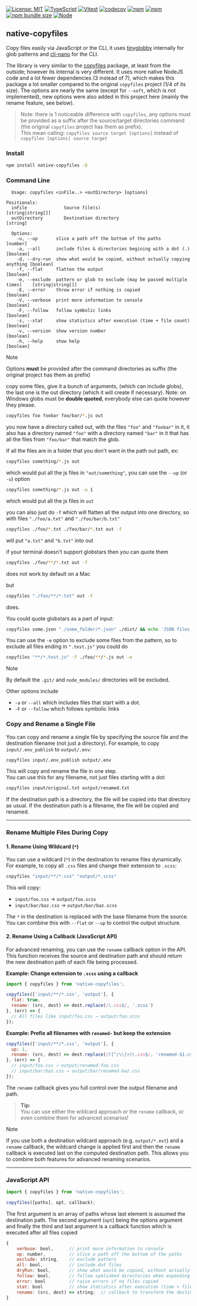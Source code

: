 [![License: MIT](https://img.shields.io/badge/License-MIT-yellow.svg)](https://opensource.org/licenses/MIT)
[![TypeScript](https://img.shields.io/badge/%3C%2F%3E-TypeScript-%230074c1.svg)](http://www.typescriptlang.org/)
[![Vitest](https://img.shields.io/badge/tested%20with-vitest-fcc72b.svg?logo=vitest)](https://vitest.dev/)
[![codecov](https://codecov.io/gh/ghiscoding/native-copyfiles/branch/main/graph/badge.svg)](https://codecov.io/gh/ghiscoding/native-copyfiles)
[![npm](https://img.shields.io/npm/v/native-copyfiles.svg)](https://www.npmjs.com/package/native-copyfiles)
[![npm](https://img.shields.io/npm/dy/native-copyfiles)](https://www.npmjs.com/package/native-copyfiles)
[![npm bundle size](https://deno.bundlejs.com/badge?q=native-copyfiles)](https://bundlejs.com/?q=native-copyfiles)
<a href="https://nodejs.org/en/about/previous-releases"><img src="https://img.shields.io/node/v/native-copyfiles.svg" alt="Node" /></a>

## native-copyfiles

Copy files easily via JavaScript or the CLI, it uses [tinyglobby](https://www.npmjs.com/package/tinyglobby) internally for glob patterns and [cli-nano](https://www.npmjs.com/package/cli-nano) for the CLI.

The library is very similar to the [copyfiles](https://www.npmjs.com/package/copyfiles) package, at least from the outside; however its internal is very different. It uses more native NodeJS code and a lot fewer dependencies (3 instead of 7), which makes this package a lot smaller compared to the original `copyfiles` project (1/4 of its size). The options are nearly the same (except for `--soft`, which is not implemented), new options were also added in this project here (mainly the rename feature, see below).

> Note: there is 1 noticeable difference with `copyfiles`, any options must be provided as a suffix after the source/target directories command (the original `copyfiles` project has them as prefix).<br>
> This mean calling: `copyfiles source target [options]` instead of `copyfiles [options] source target`

### Install

```bash
npm install native-copyfiles -D
```

### Command Line

```
  Usage: copyfiles <inFile..> <outDirectory> [options]

Positionals:
  inFile              Source file(s)                                            [string|string[]]
  outDirectory        Destination directory                                     [string]

  Options:
    -u, --up       slice a path off the bottom of the paths                     [number]
    -a, --all      include files & directories begining with a dot (.)          [boolean]
    -d, --dry-run  show what would be copied, without actually copying anything [boolean]
    -f, --flat     flatten the output                                           [boolean]
    -e, --exclude  pattern or glob to exclude (may be passed multiple times)    [string|string[]]
    -E, --error    throw error if nothing is copied                             [boolean]
    -V, --verbose  print more information to console                            [boolean]
    -F, --follow   follow symbolic links                                        [boolean]
    -s, --stat     show statistics after execution (time + file count)          [boolean]
    -v, --version  show version number                                          [boolean]
    -h, --help     show help                                                    [boolean]
```

> [!NOTE]
> Options **must** be provided after the command directories as suffix (the original project has them as prefix)

copy some files, give it a bunch of arguments, (which can include globs), the last one
is the out directory (which it will create if necessary).  Note: on Windows globs must be **double quoted**, everybody else can quote however they please.

```bash
copyfiles foo foobar foo/bar/*.js out
```

you now have a directory called out, with the files `"foo"` and `"foobar"` in it, it also has a directory named `"foo"` with a directory named
`"bar"` in it that has all the files from `"foo/bar"` that match the glob.

If all the files are in a folder that you don't want in the path out path, ex:

```bash
copyfiles something/*.js out
```

which would put all the js files in `"out/something"`, you can use the `--up` (or `-u`) option

```bash
copyfiles something/*.js out -u 1
```

which would put all the js files in `out`

you can also just do `-f` which will flatten all the output into one directory, so with files `"./foo/a.txt"` and `"./foo/bar/b.txt"`

```bash
copyfiles ./foo/*.txt ./foo/bar/*.txt out -f
```

will put `"a.txt"` and `"b.txt"` into out

if your terminal doesn't support globstars then you can quote them

```bash
copyfiles ./foo/**/*.txt out -f
```

does not work by default on a Mac

but

```bash
copyfiles "./foo/**/*.txt" out -f
```

does.

You could quote globstars as a part of input:
```bash
copyfiles some.json "./some_folder/*.json" ./dist/ && echo 'JSON files copied.'
```

You can use the `-e` option to exclude some files from the pattern, so to exclude all files ending in `".test.js"` you could do

```bash
copyfiles "**/*.test.js" -f ./foo/**/*.js out -e
```

> [!NOTE]
> By default the `.git/` and `node_modules/` directories will be excluded.

Other options include

- `-a` or `--all` which includes files that start with a dot.
- `-F` or `--follow` which follows symbolic links

### Copy and Rename a Single File

You can copy and rename a single file by specifying the source file and the destination filename (not just a directory). For example, to copy `input/.env_publish` to `output/.env`:

```bash
copyfiles input/.env_publish output/.env
```

This will copy and rename the file in one step.  
You can use this for any filename, not just files starting with a dot:

```bash
copyfiles input/original.txt output/renamed.txt
```

If the destination path is a directory, the file will be copied into that directory as usual. If the destination path is a filename, the file will be copied and renamed.

---

### Rename Multiple Files During Copy

#### 1. Rename Using Wildcard (`*`)

You can use a wildcard (`*`) in the destination to rename files dynamically. For example, to copy all `.css` files and change their extension to `.scss`:

```bash
copyfiles "input/**/*.css" "output/*.scss"
```

This will copy:

- `input/foo.css` → `output/foo.scss`
- `input/bar/baz.css` → `output/bar/baz.scss`

The `*` in the destination is replaced with the base filename from the source.  
You can combine this with `--flat` or `--up` to control the output structure.

#### 2. Rename Using a Callback (JavaScript API)

For advanced renaming, you can use the `rename` callback option in the API.  
This function receives the source and destination path and should return the new destination path of each file being processed.

**Example: Change extension to `.scss` using a callback**

```js
import { copyfiles } from 'native-copyfiles';

copyfiles(['input/**/*.css', 'output'], {
  flat: true,
  rename: (src, dest) => dest.replace(/\.css$/, '.scss')
}, (err) => {
  // All files like input/foo.css → output/foo.scss
});
```

**Example: Prefix all filenames with `renamed-` but keep the extension**

```js
copyfiles(['input/**/*.css', 'output'], {
  up: 1,
  rename: (src, dest) => dest.replace(/([^/\\]+)\.css$/, 'renamed-$1.css')
}, (err) => {
  // input/foo.css → output/renamed-foo.css
  // input/bar/baz.css → output/bar/renamed-baz.css
});
```

The `rename` callback gives you full control over the output filename and path.

> **Tip:**  
> You can use either the wildcard approach or the `rename` callback, or even combine them for advanced scenarios!

> [!NOTE]
> If you use both a destination wildcard approach (e.g. `output/*.ext`) and a `rename` callback, the wildcard change is applied first and then the `rename` callback is executed last on the computed destination path. This allows you to combine both features for advanced renaming scenarios.

---

### JavaScript API

```js
import { copyfiles } from 'native-copyfiles';

copyfiles([paths], opt, callback);
```

The first argument is an array of paths whose last element is assumed the destination path.
The second argument (`opt`) being the options argument 
and finally the third and last argument is a callback function which is executed after all files copied

```js
{
    verbose: bool,      // print more information to console
    up: number,         // slice a path off the bottom of the paths
    exclude: string,    // exclude pattern
    all: bool,	        // include dot files
    dryRun: bool,       // show what would be copied, without actually copying anything
    follow: bool,       // follow symlinked directories when expanding ** patterns
    error: bool         // raise errors if no files copied
    stat: bool          // show statistics after execution (time + file count)
    rename: (src, dest) => string;  // callback to transform the destination filename(s)
}
```
